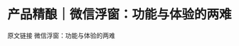 # 产品精酿｜微信浮窗：功能与体验的两难

<ResourceGroupTitle>原文链接</ResourceGroupTitle>
<BadgeLink colorScheme='blue' badgeText='产品精酿' href='https://mp.weixin.qq.com/s/mjsxRYQGkkhP6fhB6gMHaA'>微信浮窗：功能与体验的两难</BadgeLink>